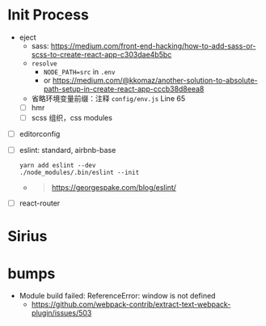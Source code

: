 # Init Process
- eject
    - sass: https://medium.com/front-end-hacking/how-to-add-sass-or-scss-to-create-react-app-c303dae4b5bc
    - `resolve`
        - `NODE_PATH=src` in `.env`
        - or https://medium.com/@kkomaz/another-solution-to-absolute-path-setup-in-create-react-app-cccb38d8eea8
    - 省略环境变量前缀：注释 `config/env.js` Line 65 
    - [ ] hmr
    - [ ] scss 组织，css modules
- [ ] editorconfig
- [ ] eslint: standard, airbnb-base

    ```
    yarn add eslint --dev
    ./node_modules/.bin/eslint --init
    ```

    - > https://georgespake.com/blog/eslint/
- [ ] react-router
# Sirius
# bumps
- Module build failed: ReferenceError: window is not defined
    - https://github.com/webpack-contrib/extract-text-webpack-plugin/issues/503